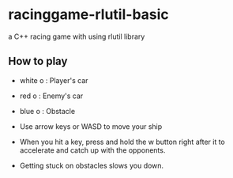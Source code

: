 # racinggame-rlutil-basic
a C++ racing game with using rlutil library

## How to play
- white o : Player's car
- red o : Enemy's car
- blue o : Obstacle

- Use arrow keys or WASD to move your ship
- When you hit a key, press and hold the w button right after it to accelerate and catch up with the opponents.
- Getting stuck on obstacles slows you down.
